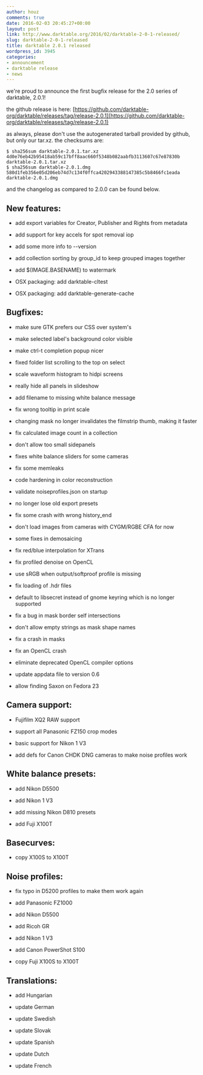 ```yaml
---
author: houz
comments: true
date: 2016-02-03 20:45:27+00:00
layout: post
link: http://www.darktable.org/2016/02/darktable-2-0-1-released/
slug: darktable-2-0-1-released
title: darktable 2.0.1 released
wordpress_id: 3945
categories:
- announcement
- darktable release
- news
---
```


we're proud to announce the first bugfix release for the 2.0 series of darktable, 2.0.1!

the github release is here: [https://github.com/darktable-org/darktable/releases/tag/release-2.0.1](https://github.com/darktable-org/darktable/releases/tag/release-2.0.1)

as always, please don't use the autogenerated tarball provided by github, but only our tar.xz. the checksums are:

    
    $ sha256sum darktable-2.0.1.tar.xz
    4d0e76eb42b95418ab59c17bff8aac660f5348b082aabfb3113607c67e87830b  darktable-2.0.1.tar.xz
    $ sha256sum darktable-2.0.1.dmg 
    580d1feb356e05d206eb74d7c134f0ffca4202943388147385c5b8466fc1eada  darktable-2.0.1.dmg
    


and the changelog as compared to 2.0.0 can be found below.


## New features:





	
  * add export variables for Creator, Publisher and Rights from metadata

	
  * add support for key accels for spot removal iop

	
  * add some more info to --version

	
  * add collection sorting by group_id to keep grouped images together

	
  * add $(IMAGE.BASENAME) to watermark

	
  * OSX packaging: add darktable-cltest

	
  * OSX packaging: add darktable-generate-cache




## Bugfixes:





	
  * make sure GTK prefers our CSS over system's

	
  * make selected label's background color visible

	
  * make ctrl-t completion popup nicer

	
  * fixed folder list scrolling to the top on select

	
  * scale waveform histogram to hidpi screens

	
  * really hide all panels in slideshow

	
  * add filename to missing white balance message

	
  * fix wrong tooltip in print scale

	
  * changing mask no longer invalidates the filmstrip thumb, making it faster

	
  * fix calculated image count in a collection

	
  * don't allow too small sidepanels

	
  * fixes white balance sliders for some cameras

	
  * fix some memleaks

	
  * code hardening in color reconstruction

	
  * validate noiseprofiles.json on startup

	
  * no longer lose old export presets

	
  * fix some crash with wrong history_end

	
  * don't load images from cameras with CYGM/RGBE CFA for now

	
  * some fixes in demosaicing

	
  * fix red/blue interpolation for XTrans

	
  * fix profiled denoise on OpenCL

	
  * use sRGB when output/softproof profile is missing

	
  * fix loading of .hdr files

	
  * default to libsecret instead of gnome keyring which is no longer supported

	
  * fix a bug in mask border self intersections

	
  * don't allow empty strings as mask shape names

	
  * fix a crash in masks

	
  * fix an OpenCL crash

	
  * eliminate deprecated OpenCL compiler options

	
  * update appdata file to version 0.6

	
  * allow finding Saxon on Fedora 23




## Camera support:





	
  * Fujifilm XQ2 RAW support

	
  * support all Panasonic FZ150 crop modes

	
  * basic support for Nikon 1 V3

	
  * add defs for Canon CHDK DNG cameras to make noise profiles work




## White balance presets:





	
  * add Nikon D5500

	
  * add Nikon 1 V3

	
  * add missing Nikon D810 presets

	
  * add Fuji X100T




## Basecurves:





	
  * copy X100S to X100T




## Noise profiles:





	
  * fix typo in D5200 profiles to make them work again

	
  * add Panasonic FZ1000

	
  * add Nikon D5500

	
  * add Ricoh GR

	
  * add Nikon 1 V3

	
  * add Canon PowerShot S100

	
  * copy Fuji X100S to X100T




## Translations:





	
  * add Hungarian

	
  * update German

	
  * update Swedish

	
  * update Slovak

	
  * update Spanish

	
  * update Dutch

	
  * update French


